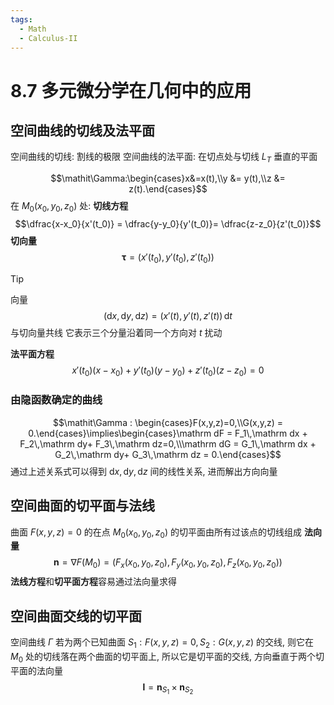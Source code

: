 ```yaml
---
tags:
  - Math
  - Calculus-II
---
```

8.7 多元微分学在几何中的应用
===
## 空间曲线的切线及法平面
空间曲线的切线: 割线的极限
空间曲线的法平面: 在切点处与切线 $L_T$ 垂直的平面


$$\mathit\Gamma:\begin{cases}x&=x(t),\\y &= y(t),\\z &= z(t).\end{cases}$$
在 $M_0(x_0,y_0,z_0)$ 处:
**切线方程**
$$\dfrac{x-x_0}{x'(t_0)} = \dfrac{y-y_0}{y'(t_0)}= \dfrac{z-z_0}{z'(t_0)}$$
**切向量**
$$\boldsymbol \tau = \left(x'(t_0), y'(t_0), z'(t_0)\right)$$
> [!tip]
> 向量$$(\mathrm dx,\mathrm dy,\mathrm dz) = (x'(t), y'(t), z'(t))\,\mathrm dt$$
> 与切向量共线
> 它表示三个分量沿着同一个方向对 $t$ 扰动

**法平面方程**
$$x'(t_0)(x-x_0) + y'(t_0)(y-y_0) + z'(t_0)(z-z_0) = 0$$

### 由隐函数确定的曲线
$$\mathit\Gamma : \begin{cases}F(x,y,z)=0,\\G(x,y,z) = 0.\end{cases}\implies\begin{cases}\mathrm dF = F_1\,\mathrm dx + F_2\,\mathrm dy+ F_3\,\mathrm dz=0,\\\mathrm dG = G_1\,\mathrm dx + G_2\,\mathrm dy+ G_3\,\mathrm dz = 0.\end{cases}$$
通过上述关系式可以得到 $\mathrm dx, \mathrm dy, \mathrm dz$ 间的线性关系, 进而解出方向向量
## 空间曲面的切平面与法线
曲面 $F(x,y,z) = 0$ 的在点 $M_0(x_0,y_0,z_0)$ 的切平面由所有过该点的切线组成
**法向量**
$$\boldsymbol n = \nabla F(M_0) = \left(F_x(x_0,y_0,z_0), F_y(x_0,y_0,z_0), F_z (x_0,y_0,z_0)\right)$$
**法线方程**和**切平面方程**容易通过法向量求得

## 空间曲面交线的切平面
空间曲线 $\mathit\Gamma$ 若为两个已知曲面 $S_1:F(x,y,z) = 0, S_2: G(x,y,z)$ 的交线, 则它在 $M_0$ 处的切线落在两个曲面的切平面上, 所以它是切平面的交线, 方向垂直于两个切平面的法向量
$$\boldsymbol l = \boldsymbol n_{S_1}\times\boldsymbol n_{S_2}$$

